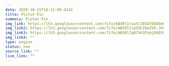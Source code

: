 ```yaml
---
date: 2020-10-15T18:12:09.414Z
title: Piston Pin
summary: Piston Pin
img_link: https://lh3.googleusercontent.com/fife/ABSRlIruutC3EGATEOA5mU5JogQdC39lAIQACADUMd8MqixQun1ew_9TeNKhLunYCBGUyergIQHb9X3OgI8g7hR25T8gYz0pu61KGJ0rAD46xPYj_Bi-XA7cu6UDiAFbOOThMyr82huu-VQJWMiZj2lQ9T12AnohG-95ZRvabsnvuD9sDUnTEF6Oi0ayz2Lw5mCyKLrxHweLhc0_r3lurJFdA_yHOiPODOvcm6qz9Zkgi8-t9qIhMRaYZdJDY9hUppUzqHBBduN1OhiVUhrxtz8DS5pMzZR5rVdPB0KqvejuR8PjTnaNXOLoNJJF3zgrNNzrsGypBh0eOp42byg7Jvz8BzNnoY9V9yCUIww-JZo4m_DRU1GH6bjPfPFHBLPNjTF1Gdp3Uha-g_kqwpN4vaDRbEVYlxZzpqwjFvVOVvvUeFVraaxp51RE3mUNqcUB4j5L2sIsaCc4Zx-6b_EYx8bsMf-lBwaeRYSoEvfN2DJJqRI_l_n4ftgvCEnAq1lQVOAdSnpu7_VTzlsJ541bG0qve1J-uFGmmnA_B-TgruK3yjY6S_3YDXquiYAqYFCblyPl6s61TuOUtoK770nPSdfdar7qgJRHnwJAFFq-3qE2SSCdnVZ2lXZMJKzr3VaUIgTPmeOYlvGiUA0PqIiJ8M_PB-phuWd54UMWtG1SV_9-6rVy94Wk5J15IvgGwKd063bqYTDUw2TzGe1cCI5UlXidqw6qZ4p3rHuAhA=w795-h666-ft
img_link2: https://lh3.googleusercontent.com/fife/ABSRlIrp5ULI6mZVO-JKuDZQkxE7q02YYzxiXEXcMOHTqjy8hMRMCNXYjDmaj9Kiz21WBhfXaKzn2PwRAbIlEsgTU3R5VIADGVA5xqa-awqXjRjsLZflvVOTGnEWt-l0zYlK3FLWrXHNiY6Tc1NxQXSORHvOEq46gKQOpEP1Pnidhb8ARYOIQS1AgD0cjL8FTVzuRM9hGILbw6qoi5YgQoranbpidpqljkiiTGTIiUfOIAZcoMN2E1RNiNmw7GbY_N0MDwUJNMBLrgvG2bXS4P49HX3kDn2PHUiFPjWbvLKH5VAMwqglH1UAKpsqM6VNtuAKF16a2O4qFcY6LK-TrwEPXbAH-XLDuMl-y7nJRHNuu-ci6RGZy93E6lPZaAfOJdO3Rj5Cb4TlPKCXpTjV3qI97glXl2J0vg81opf1FKKkHvW-UP_CPUMw5lZ4XSi3_4f2D6XhRQQkPoBkJpnBHSQChqsUb27oAKyWQffyzy9IAFBSDcZqAUopGCDJ8pGwaFDSSrl-IQujgxrQjkLYlb3x5pdBE1R8hwhYo_CQ3qdhgHOCPmFNsAbLpzSzFrmu4soJPcjE0yqJoWFTafvhlnEV9t67lJRXFDvnkTGfCk7kOi0r2XdzbocVcuZ6DtneKEdzHYYcf4m1PJ28Sy_7iNLDQUJRwzKx6lcVqLjuYNyzk70ufjhLbvgiC0znxJ1HC_F5Ad6s3bQJCRAtqboqQQbmGrVn9huGUorDlQ=w795-h666-ft
img_link3: https://lh3.googleusercontent.com/fife/ABSRlIq074G1PsmjDA8SG6EY9fZ7uYiXvOI5m1gFJSpPL4eLktQTKdWsKhyBy-lOfWKJS0UuWA9UdzeY7J6y95BKVdLZLew8Lht_at3qp4dgLDbaL3_KjrXkA_8098N-iC7fPPaBlWC6ZrrWnn6GKw__76ch60yx16cxXzLUXEBzWmJN7ivI6rzGOG-PLus-JvblZk9lbV9sjk5Cv13f506G4d4TcsZ24pV4dFcHtwZg63lGVAut2y0t3n5EIguRtnb6Cq45QEPFzskyRhGPUYHnAjD1qtu5sK3w6y_5HKC5GnilJ8Qbb_4ttvmPalAhseUBApSz7QHyz6Nm5CJdf78qV3Tm7tjaGI-oKxPFGPz1Pz1zhdrou0B_MoU0KPIa3L3T8tDNaUL9KTIoQc9tzv9jwrha-RHgbHxeL-m_uzXVhqAMtuSAjKMkcfxPQ0jVFc0usoXbGk-iMcZL95-A4teedmr2KzlcxiZigWx6lTDsQVmEqKCzST11_AkDTrwIKbxcajFSNmMhBP78hPk2u_jPD7i8J0j6hKYVL14UnB8wFSd0IDK9FTa3ZOy1riLbqgwGy2lZmJa6Syejiymws5a8cvuYwtLYx5LS9tke_XjbowbWfmFI2IZPTrOZ97qSF1HXD2205LDJfs9NT9oyFj2MtZmW5N-CqBm8ln5DRrihjVS9o4Bo88XxW8WyfOo-enJuUM9B7-azzeEfrCs7bHdVwZWQvrWoVs2_qA=w795-h666-ft
img_link4: ""
type: engine
status: new
source_link: ""
live_link: ""
---
```

